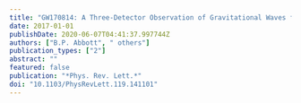 ```yaml
---
title: "GW170814: A Three-Detector Observation of Gravitational Waves from a Binary Black Hole Coalescence"
date: 2017-01-01
publishDate: 2020-06-07T04:41:37.997744Z
authors: ["B.P. Abbott", " others"]
publication_types: ["2"]
abstract: ""
featured: false
publication: "*Phys. Rev. Lett.*"
doi: "10.1103/PhysRevLett.119.141101"
---
```


